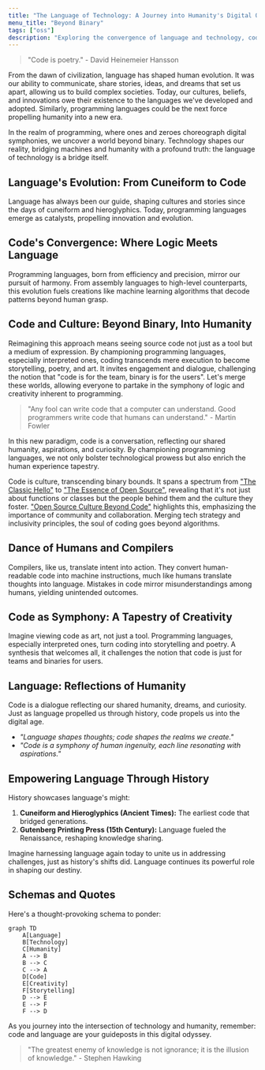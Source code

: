 ```yaml
---
title: "The Language of Technology: A Journey into Humanity's Digital Odyssey"
menu_title: "Beyond Binary"
tags: ["oss"]
description: "Exploring the convergence of language and technology, code's cultural impact, and the power of language in shaping humanity's digital journey."
---
```


> "Code is poetry." - David Heinemeier Hansson

From the dawn of civilization, language has shaped human evolution. It was our ability to communicate, share stories, ideas, and dreams that set us apart, allowing us to build complex societies. Today, our cultures, beliefs, and innovations owe their existence to the languages we've developed and adopted. Similarly, programming languages could be the next force propelling humanity into a new era.

In the realm of programming, where ones and zeroes choreograph digital symphonies, we uncover a world beyond binary. Technology shapes our reality, bridging machines and humanity with a profound truth: the language of technology is a bridge itself.

## Language's Evolution: From Cuneiform to Code

Language has always been our guide, shaping cultures and stories since the days of cuneiform and hieroglyphics. Today, programming languages emerge as catalysts, propelling innovation and evolution.

## Code's Convergence: Where Logic Meets Language

Programming languages, born from efficiency and precision, mirror our pursuit of harmony. From assembly languages to high-level counterparts, this evolution fuels creations like machine learning algorithms that decode patterns beyond human grasp.

## Code and Culture: Beyond Binary, Into Humanity

Reimagining this approach means seeing source code not just as a tool but a medium of expression. By championing programming languages, especially interpreted ones, coding transcends mere execution to become storytelling, poetry, and art. It invites engagement and dialogue, challenging the notion that "code is for the team, binary is for the users". Let's merge these worlds, allowing everyone to partake in the symphony of logic and creativity inherent to programming.

> "Any fool can write code that a computer can understand. Good programmers write code that humans can understand." - Martin Fowler

In this new paradigm, code is a conversation, reflecting our shared humanity, aspirations, and curiosity. By championing programming languages, we not only bolster technological prowess but also enrich the human experience tapestry.

Code is culture, transcending binary bounds. It spans a spectrum from ["The Classic Hello"](./posts/hello.md) to ["The Essence of Open Source"](./posts/open-bar.md), revealing that it's not just about functions or classes but the people behind them and the culture they foster. ["Open Source Culture Beyond Code"](./posts/open-culture.md) highlights this, emphasizing the importance of community and collaboration. Merging tech strategy and inclusivity principles, the soul of coding goes beyond algorithms.

## Dance of Humans and Compilers

Compilers, like us, translate intent into action. They convert human-readable code into machine instructions, much like humans translate thoughts into language. Mistakes in code mirror misunderstandings among humans, yielding unintended outcomes.

## Code as Symphony: A Tapestry of Creativity

Imagine viewing code as art, not just a tool. Programming languages, especially interpreted ones, turn coding into storytelling and poetry. A synthesis that welcomes all, it challenges the notion that code is just for teams and binaries for users.

## Language: Reflections of Humanity

Code is a dialogue reflecting our shared humanity, dreams, and curiosity. Just as language propelled us through history, code propels us into the digital age.

* *"Language shapes thoughts; code shapes the realms we create."*
* *"Code is a symphony of human ingenuity, each line resonating with aspirations."*

## Empowering Language Through History

History showcases language's might:

1. **Cuneiform and Hieroglyphics (Ancient Times):** The earliest code that bridged generations.
2. **Gutenberg Printing Press (15th Century):** Language fueled the Renaissance, reshaping knowledge sharing.

Imagine harnessing language again today to unite us in addressing challenges, just as history's shifts did. Language continues its powerful role in shaping our destiny.

## Schemas and Quotes

Here's a thought-provoking schema to ponder:

```mermaid
graph TD
    A[Language]
    B[Technology]
    C[Humanity]
    A --> B
    B --> C
    C --> A
    D[Code]
    E[Creativity]
    F[Storytelling]
    D --> E
    E --> F
    F --> D
```

As you journey into the intersection of technology and humanity, remember: code and language are your guideposts in this digital odyssey.

> "The greatest enemy of knowledge is not ignorance; it is the illusion of knowledge." - Stephen Hawking
